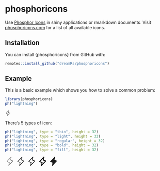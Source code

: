 
<!-- README.md is generated from README.Rmd. Please edit that file -->

# phosphoricons

<!-- badges: start -->
<!-- badges: end -->

Use [Phosphor Icons](https://github.com/phosphor-icons/phosphor-icons)
in shiny applications or rmarkdown documents. Visit
[phosphoricons.com](https://phosphoricons.com/) for a list of all
available icons.

## Installation

You can install {phosphoricons} from GitHub with:

``` r
remotes::install_github("dreamRs/phosphoricons")
```

## Example

This is a basic example which shows you how to solve a common problem:

``` r
library(phosphoricons)
ph("lightning")
```

<svg id="Flat" xmlns="http://www.w3.org/2000/svg" viewbox="0 0 256 256" height="1.33em" fill="currentColor" style="vertical-align:-0.25em;">
<path d="M95.99805,245.99219a6,6,0,0,1-5.88135-7.17676l14.999-74.99658-59.22265-22.2085a6,6,0,0,1-2.2793-9.71191l112-120A5.99978,5.99978,0,0,1,165.8833,17.169l-14.999,74.99658L210.10693,114.374a6,6,0,0,1,2.2793,9.71192l-112,120A5.996,5.996,0,0,1,95.99805,245.99219ZM58.50977,133.52539,114.10693,154.374a6.00024,6.00024,0,0,1,3.77637,6.79493l-11.85742,59.28759L197.49023,122.459l-55.59716-20.84863a6.00022,6.00022,0,0,1-3.77637-6.79492l11.85742-59.2876Z"></path>
<title>lightning-light</title>
</svg>

There’s 5 types of icon:

``` r
ph("lightning", type = "thin", height = 32)
ph("lightning", type = "light", height = 32)
ph("lightning", type = "regular", height = 32)
ph("lightning", type = "bold", height = 32)
ph("lightning", type = "fill", height = 32)
```

<svg id="Flat" xmlns="http://www.w3.org/2000/svg" viewbox="0 0 256 256" height="32px" fill="currentColor" style="vertical-align:-0.25em;">
<path d="M95.99854,243.99219a4.00051,4.00051,0,0,1-3.9209-4.78467l15.333-76.66455L46.5957,139.7373a4.0001,4.0001,0,0,1-1.52-6.4746l112-120a4.00027,4.00027,0,0,1,6.84668,3.51416l-15.333,76.66455,60.81494,22.80566a4.00011,4.00011,0,0,1,1.52,6.47461l-112,120A3.99924,3.99924,0,0,1,95.99854,243.99219ZM55.00635,134.34766l58.398,21.89941a3.99949,3.99949,0,0,1,2.51806,4.52979l-13.23828,66.1914,98.30957-105.33154L142.5957,99.7373a3.99947,3.99947,0,0,1-2.51806-4.52978l13.23828-66.19141Z"></path>
<title>lightning-thin</title>
</svg>
<svg id="Flat" xmlns="http://www.w3.org/2000/svg" viewbox="0 0 256 256" height="32px" fill="currentColor" style="vertical-align:-0.25em;">
<path d="M95.99805,245.99219a6,6,0,0,1-5.88135-7.17676l14.999-74.99658-59.22265-22.2085a6,6,0,0,1-2.2793-9.71191l112-120A5.99978,5.99978,0,0,1,165.8833,17.169l-14.999,74.99658L210.10693,114.374a6,6,0,0,1,2.2793,9.71192l-112,120A5.996,5.996,0,0,1,95.99805,245.99219ZM58.50977,133.52539,114.10693,154.374a6.00024,6.00024,0,0,1,3.77637,6.79493l-11.85742,59.28759L197.49023,122.459l-55.59716-20.84863a6.00022,6.00022,0,0,1-3.77637-6.79492l11.85742-59.2876Z"></path>
<title>lightning-light</title>
</svg>
<svg id="Flat" xmlns="http://www.w3.org/2000/svg" viewbox="0 0 256 256" height="32px" fill="currentColor" style="vertical-align:-0.25em;">
<path d="M95.99707,247.99268a8.00149,8.00149,0,0,1-7.8418-9.56934l14.666-73.3291L45.19092,143.48291a7.99995,7.99995,0,0,1-3.03955-12.94922l112-120A8.00018,8.00018,0,0,1,167.84473,17.561l-14.666,73.3291,57.63037,21.61132a7.99995,7.99995,0,0,1,3.03955,12.94922l-112,120A7.99752,7.99752,0,0,1,95.99707,247.99268ZM62.01318,132.70313l52.7959,19.79833a8.00054,8.00054,0,0,1,5.03565,9.05958l-10.47657,52.38378,84.61866-90.66357-52.7959-19.79834a8.00053,8.00053,0,0,1-5.03565-9.05957l10.47657-52.38379Z"></path>
<title>lightning</title>
</svg>
<svg id="Flat" xmlns="http://www.w3.org/2000/svg" viewbox="0 0 256 256" height="32px" fill="currentColor" style="vertical-align:-0.25em;">
<path d="M95.99561,251.99268a12.001,12.001,0,0,1-11.7627-14.354l13.999-69.99365L43.78662,147.228a11.99964,11.99964,0,0,1-4.55908-19.42383l112-120a12,12,0,0,1,20.53955,10.5415l-13.999,69.99366,54.44531,20.417a11.99964,11.99964,0,0,1,4.55908,19.42383l-112,120A11.9949,11.9949,0,0,1,95.99561,251.99268ZM69.01953,131.05859l47.19385,17.69776a11.99972,11.99972,0,0,1,7.55371,13.58935l-7.71533,38.5752,70.92871-75.99512L139.78662,107.228a11.99973,11.99973,0,0,1-7.55371-13.58936l7.71533-38.57519Z"></path>
<title>lightning-bold</title>
</svg>
<svg id="Flat" xmlns="http://www.w3.org/2000/svg" viewbox="0 0 256 256" height="32px" fill="currentColor" style="vertical-align:-0.25em;">
<path d="M213.84863,125.45068l-112,120a8.00017,8.00017,0,0,1-13.69336-7.02734l14.666-73.3291L45.19092,143.48291a7.99995,7.99995,0,0,1-3.03955-12.94922l112-120A8.00018,8.00018,0,0,1,167.84473,17.561l-14.666,73.3291,57.63037,21.61132a7.99995,7.99995,0,0,1,3.03955,12.94922Z"></path>
<title>lightning-fill</title>
</svg>
